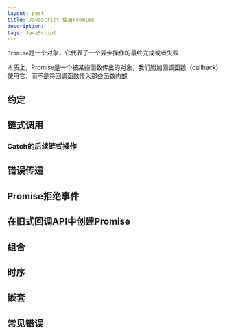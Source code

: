 ```yaml
---
layout: post
title: JavaScript 使用Promise
description: 
tags: JavaScript
---
```


`Promise`是一个对象，它代表了一个异步操作的最终完成或者失败

本质上，Promise是一个被某些函数传出的对象，我们附加回调函数（callback）使用它，而不是将回调函数传入那些函数内部



## 约定



## 链式调用

### Catch的后续链式操作



## 错误传递



## Promise拒绝事件



## 在旧式回调API中创建Promise



## 组合



## 时序



## 嵌套



## 常见错误

















